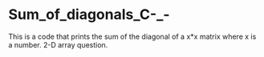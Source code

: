 # Sum_of_diagonals_C-_-
This is a code that prints the sum of the diagonal of a x*x matrix where x is a number.
2-D array question.
